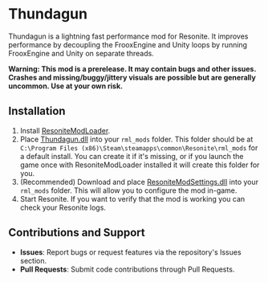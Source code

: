 # Thundagun

Thundagun is a lightning fast performance mod for Resonite. It improves performance by decoupling the FrooxEngine and Unity loops by running FrooxEngine and Unity on separate threads.

**Warning: This mod is a prerelease. It may contain bugs and other issues. Crashes and missing/buggy/jittery visuals are possible but are generally uncommon. Use at your own risk.**

## Installation

1. Install [ResoniteModLoader](https://github.com/resonite-modding-group/ResoniteModLoader).
1. Place [Thundagun.dll](https://github.com/Frozenreflex/Thundagun/releases/latest/download/ExampleModName.dll) into your `rml_mods` folder. This folder should be at `C:\Program Files (x86)\Steam\steamapps\common\Resonite\rml_mods` for a default install. You can create it if it's missing, or if you launch the game once with ResoniteModLoader installed it will create this folder for you.
1. (Recommended) Download and place [ResoniteModSettings.dll]() into your `rml_mods` folder. This will allow you to configure the mod in-game.
1. Start Resonite. If you want to verify that the mod is working you can check your Resonite logs.

## Contributions and Support

- **Issues**: Report bugs or request features via the repository's Issues section.
- **Pull Requests**: Submit code contributions through Pull Requests.
